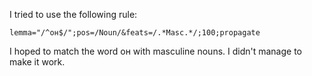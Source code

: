I tried to use the following rule:

```
lemma="/^он$/";pos=/Noun/&feats=/.*Masc.*/;100;propagate
```

I hoped to match the word он with masculine nouns. I didn't manage to make it work.
